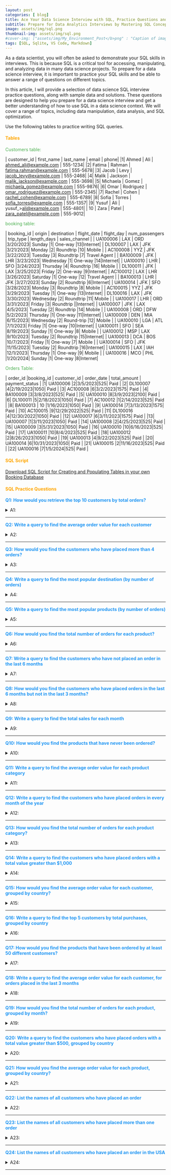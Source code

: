 ```yaml
---
layout: post
categories: [ blog]
title: Ace Your Data Science Interview with SQL, Practice Questions and Tips
subtitle: Prepare for Data Analytics Interviews by Mastering SQL Concepts and Sample Questions!
image: assets/img/sql.png
thumbnail-img: assets/img/sql.png
#cover-img: ["assets/img/My_Environment_Post</b>png" : "Caption of image", "assets/img/My_Environment_Post</b>png" : "Caption of image"]
tags: [SQL, Sqlite, VS Code, Markdown]
---
```

<style>
r { color: #FF5733 } /* bright orange-red */
o { color: #FFA500 } /* orange */
g { color: #4CAF50 } /* green */
b { color: #2196F3 } /* blue */
table { font-size: 11px; }
details { font-size: 14px; }
</style>
<!--- -------Introduction-------- --->
As a data scientist, you will often be asked to demonstrate your SQL skills in interviews. This is because SQL is a critical tool for accessing, manipulating, and analyzing data in many data science projects. To prepare for a data science interview, it is important to practice your SQL skills and be able to answer a range of questions on different topics.

In this article, I will provide a selection of data science SQL interview practice questions, along with sample data and solutions. These questions are designed to help you prepare for a data science interview and get a better understanding of how to use SQL in a data science context. We will cover a range of topics, including data manipulation, data analysis, and SQL optimization.

Use the following tables to practice writing SQL queries.  

#### <o>Tables</o>

<g>Customers table:</g>

| customer_id | first_name | last_name | email | phone|
|1| Ahmed | Ali | ahmed_ali@example.com | 555-1234|
|2| Fatima | Rahman | fatima.rahman@example.com | 555-5678|
|3| Jacob | Levy | jacob_levy@example.com | 555-2468|
|4| Malik | Jackson | malik_jackson@example.com | 555-3698|
|5| Michaela | Gomez | michaela_gomez@example.com | 555-9876|
|6| Omar | Rodriguez | omar_rodriguez@example.com | 555-2345|
|7| Rachel | Cohen | rachel_cohen@example.com | 555-6789|
|8| Sofia | Torres | sofia_torres@example.com | 555-1357|
|9| Yusuf | Ali | yusuf_>ali@example.com | 555-4801|
| 10 | Zara | Patel | zara_patel@example.com | 555-9012|


<g>booking table:</g>

| booking_id | origin | destination | flight_date | flight_day | num_passengers | trip_type | length_days | sales_channel |
| UA100006 | LAX | ORD |3/20/2023| Sunday |1| One-way |13|Internet|
| DL100007 | LAX | JFK |3/21/2023| Monday |2| Roundtrip |10| Mobile |
| AC100008 | YYZ | JFK |3/22/2023| Tuesday |3| Roundtrip |7| Travel Agent |
| BA100009 | JFK | LHR |3/23/2023| Wednesday |1| One-way |14|Internet|
| UA100010 | LHR | SFO |3/24/2023| Thursday |4| Roundtrip |16| Mobile |
| DL100011 | JFK | LAX |3/25/2023| Friday |2| One-way |9|Internet|
| AC100012 | LAX | LHR |3/26/2023| Saturday |1| One-way |12| Travel Agent |
| BA100013 | LHR | JFK |3/27/2023| Sunday |2| Roundtrip |6|Internet|
| UA100014 | JFK | SFO |3/28/2023| Monday |3| Roundtrip |8| Mobile |
| AC100015 | YYZ | JFK |3/29/2023| Tuesday |1| One-way |13|Internet|
| DL100016 | LAX | JFK |3/30/2023| Wednesday |2| Roundtrip |11| Mobile |
| UA100017 | LHR | ORD |3/31/2023| Friday |3| Roundtrip ||Internet|
| UA100007 | JFK | LAX |4/5/2023| Tuesday |2| Roundtrip |14| Mobile |
| UA100008 | ORD | DFW |5/2/2023| Thursday |1| One-way |11|Internet|
| UA100009 | DEN | MIA |6/15/2023| Wednesday |2| Round-trip |12| Mobile |
| UA100010 | LGA | ATL |7/1/2023| Friday |1| One-way |10|Internet|
| UA100011 | SFO | SEA |8/19/2023| Sunday |1| One-way |8| Mobile |
| UA100012 | MSP | LAX |9/10/2023| Tuesday |2| Roundtrip |15|Internet|
| UA100013 | DCA | BOS |10/7/2023| Friday |1| One-way |7| Mobile |
| UA100014 | SFO | JFK |11/15/2023| Tuesday |2| Roundtrip |16|Internet|
| UA100015 | LAX | IAH |12/1/2023| Thursday |1| One-way |9| Mobile |
| UA100016 | MCO | PHL |1/20/2024| Sunday |1| One-way |8|Internet|


<g>Orders Table:</g>

| order_id |booking_id | customer_id | order_date | total_amount | payment_status |
|1| UA100006 |2|3/5/2023|525| Paid |
|2| DL100007 |4|2/19/2023|1050| Paid |
|3| AC100008 |6|3/2/2023|1575| Paid |
|4| BA100009 |3|3/8/2023|525| Paid |
|5| UA100010 |8|3/9/2023|2100| Paid |
|6| DL100011 |5|2/18/2023|1050| Paid |
|7| AC100012 |1|2/14/2023|525| Paid |
|8| BA100013 | 10 |1/16/2023|1050| Paid |
|9| UA100014 |7|3/13/2023|1575| Paid |
|10| AC100015 |9|12/29/2022|525| Paid |
|11| DL100016 |4|12/30/2022|1050| Paid |
|12| UA100017 |6|3/11/2023|1575| Paid |
|13| UA100007 |1|3/11/2023|1050| Paid |
|14| UA100008 |2|4/25/2023|525| Paid |
|15| UA100009 |3|5/31/2023|1050| Paid |
|16| UA100010 |10|6/16/2023|525| Paid |
|17| UA100011 |10|8/4/2023|525| Paid |
|18| UA100012 |2|8/26/2023|1050| Paid |
|19| UA100013 |4|9/22/2023|525| Paid |
|20| UA100014 |6|10/31/2023|1050| Paid |
|21| UA100015 |2|11/16/2023|525| Paid |
|22| UA100016 |7|1/5/2024|525| Paid |


#### <o>SQL Script</o>


[Download SQL Script for Creating and Populating Tables in your own Booking Database](https://nestquest.com/assets/Datasets/create_tables.sql)



#### <o>SQL Practice Questions</o>


<b> Q1: How would you retrieve the top 10 customers by total orders?</b>
<details>
  <summary>A1:</summary>
  SELECT * FROM Customers WHERE Country = 'USA';
</details>

---

<b> Q2: Write a query to find the average order value for each customer</b>
<details>
  <summary>A2:</summary>
  SELECT * FROM Customers WHERE Country = 'USA';
</details>

---

<b> Q3: How would you find the customers who have placed more than 4 orders?</b>
<details>
  <summary>A3:</summary>
  SELECT * FROM Customers WHERE Country = 'USA';
</details>

---

<b> Q4: Write a query to find the most popular destination (by number of orders)</b>
<details>
  <summary>A4:</summary>
  SELECT * FROM Customers WHERE Country = 'USA';
</details>

---

<b> Q5: Write a query to find the most popular products (by number of orders)</b>

<details>
  <summary>A5:</summary>
  SELECT * FROM Customers WHERE Country = 'USA';
</details>

---

<b> Q6: How would you find the total number of orders for each product?</b>

<details>
  <summary>A6:</summary>
  SELECT * FROM Customers WHERE Country = 'USA';
</details>

---

<b> Q7: Write a query to find the customers who have not placed an order in the last 6 months</b>

<details>
  <summary>A7:</summary>
  SELECT * FROM Customers WHERE Country = 'USA';
</details>

---

<b> Q8: How would you find the customers who have placed orders in the last 6 months but not in the last 3 months?</b>

<details>
  <summary>A8:</summary>
  SELECT * FROM Customers WHERE Country = 'USA';
</details>

---

<b> Q9: Write a query to find the total sales for each month</b>

<details>
  <summary>A9:</summary>
  SELECT * FROM Customers WHERE Country = 'USA';
</details>

---

<b> Q10: How would you find the products that have never been ordered?</b>

<details>
  <summary>A10:</summary>
  SELECT * FROM Customers WHERE Country = 'USA';
</details>

---

<b> Q11: Write a query to find the average order value for each product category</b>

<details>
  <summary>A11:</summary>
  SELECT * FROM Customers WHERE Country = 'USA';
</details>

---

<b> Q12: Write a query to find the customers who have placed orders in every month of the year</b>

<details>
  <summary>A12:</summary>
  SELECT * FROM Customers WHERE Country = 'USA';
</details>

---

<b> Q13: How would you find the total number of orders for each product category?</b>

<details>
  <summary>A13:</summary>
  SELECT * FROM Customers WHERE Country = 'USA';
</details>

---

<b> Q14: Write a query to find the customers who have placed orders with a total value greater than $1,000</b>

<details>
  <summary>A14:</summary>
  SELECT * FROM Customers WHERE Country = 'USA';
</details>

---

<b> Q15: How would you find the average order value for each customer, grouped by country?</b>

<details>
  <summary>A15:</summary>
  SELECT * FROM Customers WHERE Country = 'USA';
</details>

---

<b> Q16: Write a query to find the top 5 customers by total purchases, grouped by country</b>

<details>
  <summary>A16:</summary>
  SELECT * FROM Customers WHERE Country = 'USA';
</details>

---

<b> Q17: How would you find the products that have been ordered by at least 50 different customers?</b>

<details>
  <summary>A17:</summary>
  SELECT * FROM Customers WHERE Country = 'USA';
</details>

---

<b> Q18: Write a query to find the average order value for each customer, for orders placed in the last 3 months</b>

<details>
  <summary>A18:</summary>
  SELECT * FROM Customers WHERE Country = 'USA';
</details>

---

<b> Q19: How would you find the total number of orders for each product, grouped by month?</b>

<details>
  <summary>A19:</summary>
  SELECT * FROM Customers WHERE Country = 'USA';
</details>

---

<b> Q20: Write a query to find the customers who have placed orders with a total value greater than $500, grouped by country</b>

<details>
  <summary>A20:</summary>
  SELECT * FROM Customers WHERE Country = 'USA';
</details>

---

<b> Q21: How would you find the average order value for each product, grouped by country?</b>

<details>
  <summary>A21:</summary>
  SELECT * FROM Customers WHERE Country = 'USA';
</details>

---

<b> Q22: List the names of all customers who have placed an order</b>

<details>
  <summary>A22:</summary>
  SELECT * FROM Customers WHERE Country = 'USA';
</details>

---

<b> Q23: List the names of all customers who have placed more than one order</b>

<details>
  <summary>A23:</summary>
  SELECT * FROM Customers WHERE Country = 'USA';
</details>

---

<b> Q24: List the names of all customers who have placed an order in the USA</b>

<details>
  <summary>A24:</summary>
  SELECT * FROM Customers WHERE Country = 'USA';
</details>

---

